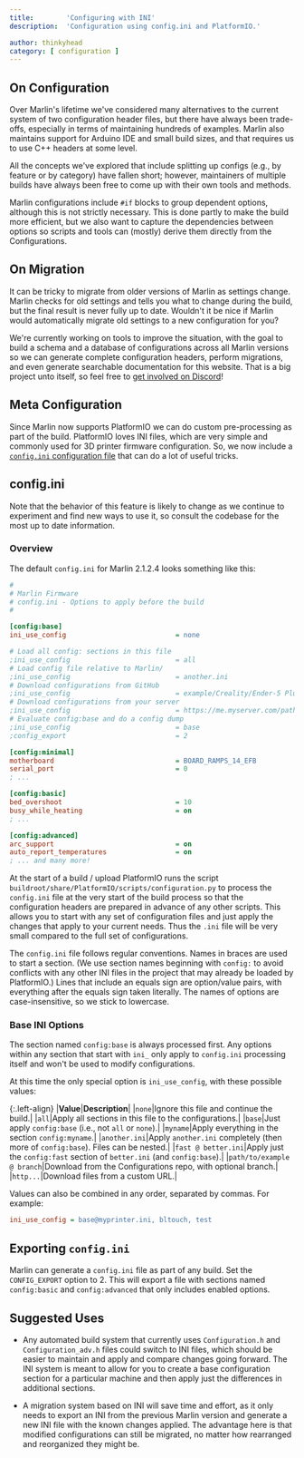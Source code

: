 ```yaml
---
title:        'Configuring with INI'
description:  'Configuration using config.ini and PlatformIO.'

author: thinkyhead
category: [ configuration ]
---
```


## On Configuration

Over Marlin's lifetime we've considered many alternatives to the current system of two configuration header files, but there have always been trade-offs, especially in terms of maintaining hundreds of examples. Marlin also maintains support for Arduino IDE and small build sizes, and that requires us to use C++ headers at some level.

All the concepts we've explored that include splitting up configs (e.g., by feature or by category) have fallen short; however, maintainers of multiple builds have always been free to come up with their own tools and methods.

Marlin configurations include `#if` blocks to group dependent options, although this is not strictly necessary. This is done partly to make the build more efficient, but we also want to capture the dependencies between options so scripts and tools can (mostly) derive them directly from the Configurations.

## On Migration

It can be tricky to migrate from older versions of Marlin as settings change. Marlin checks for old settings and tells you what to change during the build, but the final result is never fully up to date. Wouldn't it be nice if Marlin would automatically migrate old settings to a new configuration for you?

We're currently working on tools to improve the situation, with the goal to build a schema and a database of configurations across all Marlin versions so we can generate complete configuration headers, perform migrations, and even generate searchable documentation for this website. That is a big project unto itself, so feel free to [get involved on Discord](https://discord.gg/marlin-firmware-461605380783472640)!

## Meta Configuration

Since Marlin now supports PlatformIO we can do custom pre-processing as part of the build. PlatformIO loves INI files, which are very simple and commonly used for 3D printer firmware configuration. So, we now include a [`config.ini` configuration file](https://github.com/MarlinFirmware/Marlin/blob/2.1.2.4/Marlin/config.ini) that can do a lot of useful tricks.

## config.ini

Note that the behavior of this feature is likely to change as we continue to experiment and find new ways to use it, so consult the codebase for the most up to date information.

### Overview

The default `config.ini` for Marlin 2.1.2.4 looks something like this:

```ini
#
# Marlin Firmware
# config.ini - Options to apply before the build
#

[config:base]
ini_use_config                           = none

# Load all config: sections in this file
;ini_use_config                          = all
# Load config file relative to Marlin/
;ini_use_config                          = another.ini
# Download configurations from GitHub
;ini_use_config                          = example/Creality/Ender-5 Plus @ bugfix-2.1.x
# Download configurations from your server
;ini_use_config                          = https://me.myserver.com/path/to/configs
# Evaluate config:base and do a config dump
;ini_use_config                          = base
;config_export                           = 2

[config:minimal]
motherboard                              = BOARD_RAMPS_14_EFB
serial_port                              = 0
; ...

[config:basic]
bed_overshoot                            = 10
busy_while_heating                       = on
; ...

[config:advanced]
arc_support                              = on
auto_report_temperatures                 = on
; ... and many more!
```

At the start of a build / upload PlatformIO runs the script `buildroot/share/PlatformIO/scripts/configuration.py` to process the `config.ini` file at the very start of the build process so that the configuration headers are prepared in advance of any other scripts. This allows you to start with any set of configuration files and just apply the changes that apply to your current needs. Thus the `.ini` file will be very small compared to the full set of configurations.

The `config.ini` file follows regular conventions. Names in braces are used to start a section. (We use section names beginning with `config:` to avoid conflicts with any other INI files in the project that may already be loaded by PlatformIO.) Lines that include an equals sign are option/value pairs, with everything after the equals sign taken literally. The names of options are case-insensitive, so we stick to lowercase.

### Base INI Options

The section named `config:base` is always processed first. Any options within any section that start with `ini_` only apply to `config.ini` processing itself and won't be used to modify configurations.

At this time the only special option is `ini_use_config`, with these possible values:

{:.left-align}
|**Value**|**Description**|
|`none`|Ignore this file and continue the build.|
|`all`|Apply all sections in this file to the configurations.|
|`base`|Just apply `config:base` (i.e., not `all` or `none`).|
|`myname`|Apply everything in the section `config:myname`.|
|`another.ini`|Apply `another.ini` completely (then more of `config:base`). Files can be nested.|
|`fast @ better.ini`|Apply just the `config:fast` section of `better.ini` (and `config:base`).|
|`path/to/example @ branch`|Download from the Configurations repo, with optional branch.|
|`http...`|Download files from a custom URL.|

Values can also be combined in any order, separated by commas. For example:
```ini
ini_use_config = base@myprinter.ini, bltouch, test
```

## Exporting `config.ini`

Marlin can generate a `config.ini` file as part of any build. Set the `CONFIG_EXPORT` option to 2. This will export a file with sections named `config:basic` and `config:advanced` that only includes enabled options.

## Suggested Uses

- Any automated build system that currently uses `Configuration.h` and `Configuration_adv.h` files could switch to INI files, which should be easier to maintain and apply and compare changes going forward. The INI system is meant to allow for you to create a base configuration section for a particular machine and then apply just the differences in additional sections.

- A migration system based on INI will save time and effort, as it only needs to export an INI from the previous Marlin version and generate a new INI file with the known changes applied. The advantage here is that modified configurations can still be migrated, no matter how rearranged and reorganized they might be.
